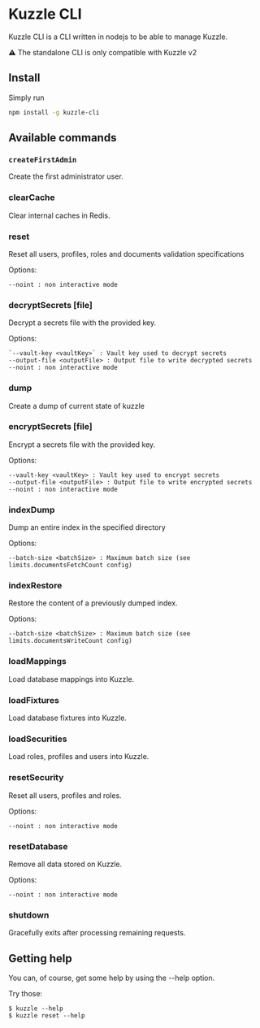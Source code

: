 # Kuzzle CLI

Kuzzle CLI is a CLI written in nodejs to be able to manage Kuzzle.

:warning: The standalone CLI is only compatible with Kuzzle v2

## Install

Simply run

```sh
npm install -g kuzzle-cli
```

## Available commands

### `createFirstAdmin`

Create the first administrator user.

### clearCache

Clear internal caches in Redis.

### reset

Reset all users, profiles, roles and documents validation specifications

Options:

    --noint : non interactive mode

### decryptSecrets [file]

Decrypt a secrets file with the provided key.

Options:

    `--vault-key <vaultKey>` : Vault key used to decrypt secrets
    --output-file <outputFile> : Output file to write decrypted secrets
    --noint : non interactive mode

### dump

Create a dump of current state of kuzzle

### encryptSecrets [file]

Encrypt a secrets file with the provided key.

Options:

    --vault-key <vaultKey> : Vault key used to encrypt secrets
    --output-file <outputFile> : Output file to write encrypted secrets
    --noint : non interactive mode

### indexDump <index> <path>

Dump an entire index in the specified directory

Options:

    --batch-size <batchSize> : Maximum batch size (see limits.documentsFetchCount config)

### indexRestore <path>

Restore the content of a previously dumped index.

Options:

    --batch-size <batchSize> : Maximum batch size (see limits.documentsWriteCount config)

### loadMappings <file>

Load database mappings into Kuzzle.

### loadFixtures <file>

Load database fixtures into Kuzzle.

### loadSecurities <file>

Load roles, profiles and users into Kuzzle.

### resetSecurity

Reset all users, profiles and roles.

Options:

    --noint : non interactive mode

### resetDatabase

Remove all data stored on Kuzzle.

Options:    

    --noint : non interactive mode

### shutdown

Gracefully exits after processing remaining requests.

## Getting help

You can, of course, get some help by using the --help option.

Try those:

```
$ kuzzle --help
$ kuzzle reset --help
```

